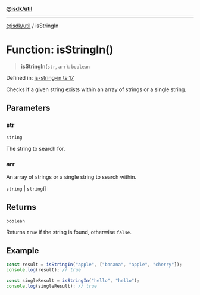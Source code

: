 [**@isdk/util**](../README.md)

***

[@isdk/util](../globals.md) / isStringIn

# Function: isStringIn()

> **isStringIn**(`str`, `arr`): `boolean`

Defined in: [is-string-in.ts:17](https://github.com/isdk/util.js/blob/37cf8e647afe115375188dc281429b45345985c4/src/is-string-in.ts#L17)

Checks if a given string exists within an array of strings or a single string.

## Parameters

### str

`string`

The string to search for.

### arr

An array of strings or a single string to search within.

`string` | `string`[]

## Returns

`boolean`

Returns `true` if the string is found, otherwise `false`.

## Example

```typescript
const result = isStringIn("apple", ["banana", "apple", "cherry"]);
console.log(result); // true

const singleResult = isStringIn("hello", "hello");
console.log(singleResult); // true
```
